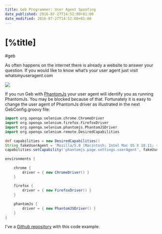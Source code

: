 ```yaml
---
title: Geb Programmer: User Agent Spoofing
date_published: 2016-07-27T14:52:00+01:00
date_modified: 2016-07-27T14:52:00+01:00
---
```


# [%title] 

#geb
 
As often happens on the internet there is already a website to answer your question. If you would like to know what’s your user agent just visit whatsmyuseragent.com

![](https://images.sergiodelamo.com/Screenshot_27_07_16_15_40.png)

If you run Geb with [PhantomJs](http://phantomjs.org/) your user agent will identify you as running PhantomJs. You may be blocked because of that. Fortunately it is easy to change the user agent of PhantomJs driver as illustrated in the next GebConfig.groovy file:

```groovy
import org.openqa.selenium.chrome.ChromeDriver
import org.openqa.selenium.firefox.FirefoxDriver
import org.openqa.selenium.phantomjs.PhantomJSDriver
import org.openqa.selenium.remote.DesiredCapabilities
 
def capabilities = new DesiredCapabilities()
String fakeUserAgent = 'Mozilla/5.0 (Macintosh; Intel Mac OS X 10.11; rv:37.0) Gecko/20100101 Firefox/37.0'
capabilities.setCapability('phantomjs.page.settings.userAgent', fakeUserAgent)
 
environments {
 
    chrome {
        driver = { new ChromeDriver() }
    }
 
    firefox {
        driver = { new FirefoxDriver() }
    }
 
    phantomJs {
        driver = { new PhantomJSDriver() }
    }
}
```

I've a [Github repository](https://github.com/sdelamo/gebwebbot_useragent) with this code example. 